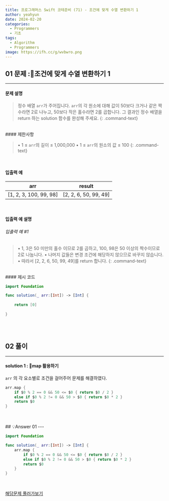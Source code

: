 ```yaml
---
title: 프로그래머스 Swift 코테준비 (71) - 조건에 맞게 수열 변환하기 1
author: yeahyun
date: 2024-02-20
categories:
  - Programmers
  - 기초
tags:
  - Algorithm
  - Programmers
image: https://ifh.cc/g/wvbwro.png
---
```

## 01 문제 :조건에 맞게 수열 변환하기 1

---
#### 문제 설명

>정수 배열 `arr`가 주어집니다. `arr`의 각 원소에 대해 값이 50보다 크거나 같은 짝수라면 2로 나누고, 50보다 작은 홀수라면 2를 곱합니다. 그 결과인 정수 배열을 return 하는 solution 함수를 완성해 주세요.
{: .command-text}

<BR>
#### 제한사항

>• 1 ≤ `arr`의 길이 ≤ 1,000,000
>	• 1 ≤ `arr`의 원소의 값 ≤ 100
{: .command-text}
<BR>

#### 입출력 예

|arr|result|
|---|---|
|[1, 2, 3, 100, 99, 98]|[2, 2, 6, 50, 99, 49]|

<BR>

#### 입출력 예 설명

###### 입출력 예 #1

>• 1, 3은 50 미만의 홀수 이므로 2를 곱하고, 100, 98은 50 이상의 짝수이므로 2로 나눕니다.
>• 나머지 값들은 변경 조건에 해당하지 않으므로 바꾸지 않습니다.
>• 따라서 [2, 2, 6, 50, 99, 49]를 return 합니다.
{: .command-text}






<br>
#### 제시 코드

```swift
import Foundation

func solution(_ arr:[Int]) -> [Int] {
    
	return [0]
    
}
```

<br>
<br>

## 02 풀이 
---

#### solution 1 : map 활용하기

 `arr` 의 각 요소별로 조건을 걸어주어 문제를 해결하였다.

```swift
arr.map { 
	if $0 % 2 == 0 && 50 <= $0 { return $0 / 2 }
	else if $0 % 2 != 0 && 50 > $0 { return $0 * 2 }
	return $0
}
```

<br>
<br>
## 💡Answer 01
---

```swift
import Foundation

func solution(_ arr:[Int]) -> [Int] {
    arr.map { 
        if $0 % 2 == 0 && 50 <= $0 { return $0 / 2 }
        else if $0 % 2 != 0 && 50 > $0 { return $0 * 2 }
        return $0
    }
}
```


<br>

[해당문제 풀러가보기](https://school.programmers.co.kr/learn/courses/30/lessons/181882)